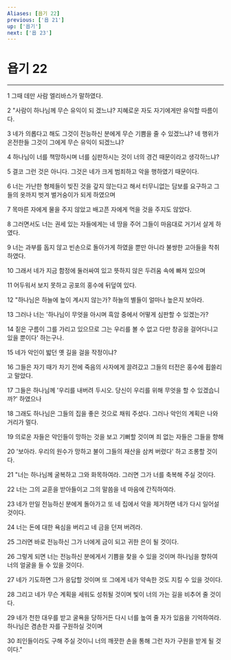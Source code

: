 ```yaml
---
Aliases: [욥기 22]
previous: ['욥 21']
up: ['욥기']
next: ['욥 23']
---
```

# 욥기 22

***


1 그때 데만 사람 엘리바스가 말하였다. 

2 "사람이 하나님께 무슨 유익이 되 겠느냐? 지혜로운 자도 자기에게만 유익할 따름이다. 

3 네가 의롭다고 해도 그것이 전능하신 분에게 무슨 기쁨을 줄 수 있겠느냐? 네 행위가 온전한들 그것이 그에게 무슨 유익이 되겠느냐? 

4 하나님이 너를 책망하시며 너를 심판하시는 것이 너의 경건 때문이라고 생각하느냐? 

5 결코 그런 것은 아니다. 그것은 네가 크게 범죄하고 악을 행하였기 때문이다. 

6 너는 가난한 형제들이 빚진 것을 갚지 않는다고 해서 터무니없는 담보를 요구하고 그들의 옷까지 벗겨 벌거숭이가 되게 하였으며 

7 목마른 자에게 물을 주지 않았고 배고픈 자에게 먹을 것을 주지도 않았다. 

8 그러면서도 너는 권세 있는 자들에게는 네 땅을 주어 그들이 마음대로 거기서 살게 하였다. 

9 너는 과부를 돕지 않고 빈손으로 돌아가게 하였을 뿐만 아니라 불쌍한 고아들을 착취하였다. 

10 그래서 네가 지금 함정에 둘러싸여 있고 뜻하지 않은 두려움 속에 빠져 있으며 

11 어두워서 보지 못하고 공포의 홍수에 뒤덮여 있다. 

12 "하나님은 하늘에 높이 계시지 않는가? 하늘의 별들이 얼마나 높은지 보아라. 

13 그러나 너는 '하나님이 무엇을 아시며 흑암 중에서 어떻게 심판할 수 있겠는가? 

14 짙은 구름이 그를 가리고 있으므로 그는 우리를 볼 수 없고 다만 창공을 걸어다니고 있을 뿐이다' 하는구나. 

15 네가 악인이 밟던 옛 길을 걸을 작정이냐? 

16 그들은 자기 때가 차기 전에 죽음의 사자에게 끌려갔고 그들의 터전은 홍수에 휩쓸리고 말았다. 

17 그들은 하나님께 '우리를 내버려 두시오. 당신이 우리를 위해 무엇을 할 수 있겠습니까?' 하였으나 

18 그래도 하나님은 그들의 집을 좋은 것으로 채워 주셨다. 그러나 악인의 계획은 나와 거리가 멀다. 

19 의로운 자들은 악인들이 망하는 것을 보고 기뻐할 것이며 죄 없는 자들은 그들을 향해 

20 '보아라. 우리의 원수가 망하고 불이 그들의 재산을 삼켜 버렸다' 하고 조롱할 것이다. 

21 "너는 하나님께 굴복하고 그와 화목하여라. 그러면 그가 너를 축복해 주실 것이다. 

22 너는 그의 교훈을 받아들이고 그의 말씀을 네 마음에 간직하여라. 

23 네가 만일 전능하신 분에게 돌아가고 또 네 집에서 악을 제거하면 네가 다시 일어설 것이다. 

24 너는 돈에 대한 욕심을 버리고 네 금을 던져 버려라. 

25 그러면 바로 전능하신 그가 너에게 금이 되고 귀한 은이 될 것이다. 

26 그렇게 되면 너는 전능하신 분에게서 기쁨을 찾을 수 있을 것이며 하나님을 향하여 너의 얼굴을 들 수 있을 것이다. 

27 네가 기도하면 그가 응답할 것이며 또 그에게 네가 약속한 것도 지킬 수 있을 것이다. 

28 그리고 네가 무슨 계획을 세워도 성취될 것이며 빛이 너의 가는 길을 비추어 줄 것이다. 

29 네가 천한 대우를 받고 굴욕을 당하거든 다시 너를 높여 줄 자가 있음을 기억하여라. 하나님은 겸손한 자를 구원하실 것이며 

30 죄인들이라도 구해 주실 것이니 너의 깨끗한 손을 통해 그런 자가 구원을 받게 될 것이다."
